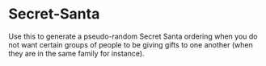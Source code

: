 # Secret-Santa
Use this to generate a pseudo-random Secret Santa ordering when you do not want certain groups of people to be giving gifts to one another (when they are in the same family for instance).
